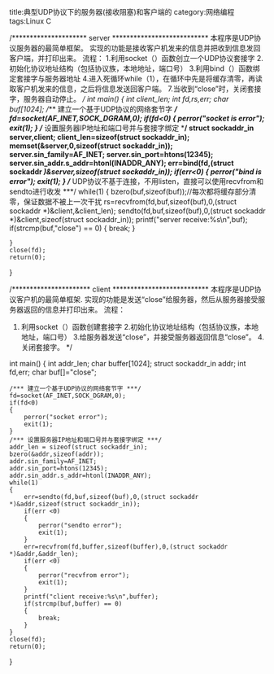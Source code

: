 title:典型UDP协议下的服务器(接收阻塞)和客户端的
category:网络编程
tags:Linux C

/*********************             server                  ***************************
本程序是UDP协议服务器的最简单框架。
实现的功能是接收客户机发来的信息并把收到信息发回客户端，并打印出来。
流程：
1.利用socket（）函数创立一个UDP协议套接字 
2.初始化协议地址结构（包括协议族，本地地址，端口号） 
3.利用bind（）函数绑定套接字与服务器地址 
4.进入死循环while（1），在循环中先是将缓存清零，再读取客户机发来的信息，之后将信息发送回客户端。
7.当收到“close”时，关闭套接字，服务器自动停止。
*/
int main()
{
	int client_len;
	int fd,rs,err;
	char buf[1024];
	/*** 建立一个基于UDP协议的网络套节字 ***/
	fd=socket(AF_INET,SOCK_DGRAM,0);
	if(fd<0)
	{
		perror("socket is error");
		exit(1);
	}
	/*** 设置服务器IP地址和端口号并与套接字绑定 ***/
	struct sockaddr_in server,client;
	client_len=sizeof(struct sockaddr_in);
	memset(&server,0,sizeof(struct sockaddr_in));
	server.sin_family=AF_INET;
	server.sin_port=htons(12345);
	server.sin_addr.s_addr=htonl(INADDR_ANY);
	err=bind(fd,(struct sockaddr *)&server,sizeof(struct sockaddr_in));
	if(err<0)
	{
		perror("bind is error");
		exit(1);
	}
	/*** UDP协议不基于连接，不用listen，直接可以使用recvfrom和sendto进行收发 ***/
	while(1)
	{
	 	bzero(buf,sizeof(buf));//每次都将缓存部分清零，保证数据不被上一次干扰
	 	rs=recvfrom(fd,buf,sizeof(buf),0,(struct sockaddr *)&client,&client_len);
	 	sendto(fd,buf,sizeof(buf),0,(struct sockaddr *)&client,sizeof(struct sockaddr_in));
	 	printf("server receive:%s\n",buf);
	 	if(strcmp(buf,"close") == 0)
	 	{
	 		break;
	 	}
	 	
	}
	close(fd);
	return(0);
}
	 	
/**********************             client                  ***************************
本程序是UDP协议客户机的最简单框架.
实现的功能是发送“close”给服务器，然后从服务器接受服务器返回的信息并打印出来。
流程：
1. 利用socket（）函数创建套接字 
2.初始化协议地址结构（包括协议族，本地地址，端口号） 
3.给服务器发送“close”，并接受服务器返回信息“close”。 
4.关闭套接字。
*/

int main()
{
	int addr_len;
	char buffer[1024];
	struct sockaddr_in addr;
	int fd,err;
	char buf[]="close";
	
	/*** 建立一个基于UDP协议的网络套节字 ***/
	fd=socket(AF_INET,SOCK_DGRAM,0);
	if(fd<0)
	{
		perror("socket error");
		exit(1);
	}
	/*** 设置服务器IP地址和端口号并与套接字绑定 ***/
	addr_len = sizeof(struct sockaddr_in);
	bzero(&addr,sizeof(addr));
	addr.sin_family=AF_INET;
	addr.sin_port=htons(12345);
	addr.sin_addr.s_addr=htonl(INADDR_ANY);
	while(1)
	{	
		err=sendto(fd,buf,sizeof(buf),0,(struct sockaddr *)&addr,sizeof(struct sockaddr_in));
		if(err <0)
		{
			perror("sendto error");
			exit(1);
		}
		err=recvfrom(fd,buffer,sizeof(buffer),0,(struct sockaddr *)&addr,&addr_len);
		if(err <0)
		{
			perror("recvfrom error");
			exit(1);
		}
		printf("client receive:%s\n",buffer);
		if(strcmp(buf,buffer) == 0)
	 	{
	 		break;
	 	}
	}
	close(fd);
	return(0);
}	 	
